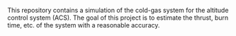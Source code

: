 This repository contains a simulation of the cold-gas system for the altitude control system (ACS).
The goal of this project is to estimate the thrust, burn time, etc. of the system with a reasonable accuracy. 
